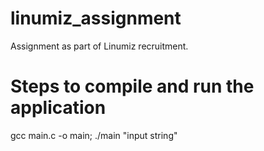 # linumiz_assignment
Assignment as part of Linumiz recruitment.

# Steps to compile and run the application
gcc main.c -o main;
./main "input string"
